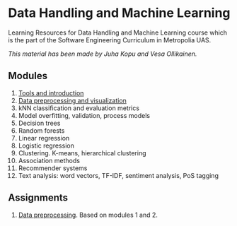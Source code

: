 # Data Handling and Machine Learning

Learning Resources for Data Handling and Machine Learning course
which is the part of the Software Engineering Curriculum in Metropolia UAS.

_This material has been made by Juha Kopu and Vesa Ollikainen._

## Modules

1. [Tools and introduction](Tools_and_introduction.ipynb)
2. [Data preprocessing and visualization](Data_preprocessing_and_visualization.ipynb)
3. kNN classification and evaluation metrics
4. Model overfitting, validation, process models
5. Decision trees
6. Random forests
7. Linear regression
8. Logistic regression
9. Clustering. K-means, hierarchical clustering
10. Association methods
11. Recommender systems
12. Text analysis: word vectors, TF-IDF, sentiment analysis, PoS tagging

## Assignments

1. [Data preprocessing](assignments/Assignment_Data_preprocessing.md). Based on modules 1 and 2.